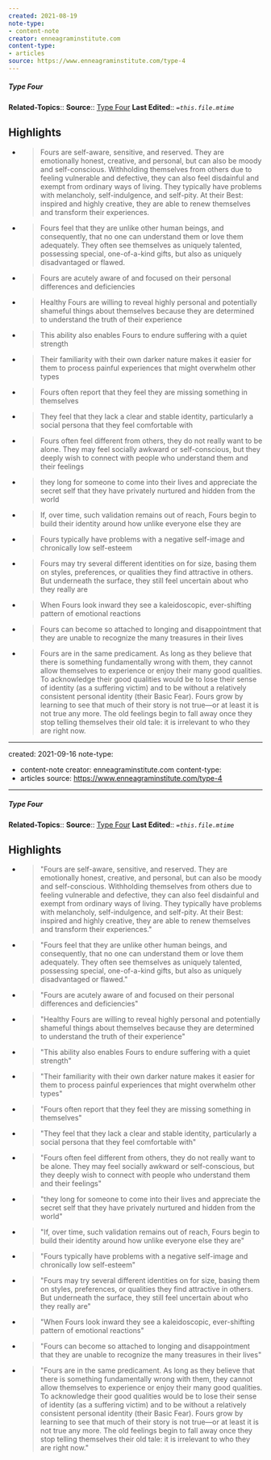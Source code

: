```yaml
---
created: 2021-08-19
note-type:
- content-note
creator: enneagraminstitute.com
content-type: 
- articles
source: https://www.enneagraminstitute.com/type-4
---
```

##### Type Four
**Related-Topics**:: 
**Source**:: [Type Four](https://www.enneagraminstitute.com/type-4)
**Last Edited**:: *`=this.file.mtime`*

## Highlights

- > Fours are self-aware, sensitive, and reserved. They are emotionally honest, creative, and personal, but can also be moody and self-conscious. Withholding themselves from others due to feeling vulnerable and defective, they can also feel disdainful and exempt from ordinary ways of living. They typically have problems with melancholy, self-indulgence, and self-pity. At their Best: inspired and highly creative, they are able to renew themselves and transform their experiences.
- > Fours feel that they are unlike other human beings, and consequently, that no one can understand them or love them adequately. They often see themselves as uniquely talented, possessing special, one-of-a-kind gifts, but also as uniquely disadvantaged or flawed.
- > Fours are acutely aware of and focused on their personal differences and deficiencies
- > Healthy Fours are willing to reveal highly personal and potentially shameful things about themselves because they are determined to understand the truth of their experience
- > This ability also enables Fours to endure suffering with a quiet strength
- > Their familiarity with their own darker nature makes it easier for them to process painful experiences that might overwhelm other types
- > Fours often report that they feel they are missing something in themselves
- > They feel that they lack a clear and stable identity, particularly a social persona that they feel comfortable with
- > Fours often feel different from others, they do not really want to be alone. They may feel socially awkward or self-conscious, but they deeply wish to connect with people who understand them and their feelings
- > they long for someone to come into their lives and appreciate the secret self that they have privately nurtured and hidden from the world
- > If, over time, such validation remains out of reach, Fours begin to build their identity around how unlike everyone else they are
- > Fours typically have problems with a negative self-image and chronically low self-esteem
- > Fours may try several different identities on for size, basing them on styles, preferences, or qualities they find attractive in others. But underneath the surface, they still feel uncertain about who they really are
- > When Fours look inward they see a kaleidoscopic, ever-shifting pattern of emotional reactions
- > Fours can become so attached to longing and disappointment that they are unable to recognize the many treasures in their lives
- > Fours are in the same predicament. As long as they believe that there is something fundamentally wrong with them, they cannot allow themselves to experience or enjoy their many good qualities. To acknowledge their good qualities would be to lose their sense of identity (as a suffering victim) and to be without a relatively consistent personal identity (their Basic Fear). Fours grow by learning to see that much of their story is not true—or at least it is not true any more. The old feelings begin to fall away once they stop telling themselves their old tale: it is irrelevant to who they are right now.
---
created: 2021-09-16
note-type:
- content-note
creator: enneagraminstitute.com
content-type: 
- articles
source: https://www.enneagraminstitute.com/type-4
---
##### Type Four
**Related-Topics**:: 
**Source**:: [Type Four](https://www.enneagraminstitute.com/type-4)
**Last Edited**:: *`=this.file.mtime`*

## Highlights
- > "Fours are self-aware, sensitive, and reserved. They are emotionally honest, creative, and personal, but can also be moody and self-conscious. Withholding themselves from others due to feeling vulnerable and defective, they can also feel disdainful and exempt from ordinary ways of living. They typically have problems with melancholy, self-indulgence, and self-pity. At their Best: inspired and highly creative, they are able to renew themselves and transform their experiences." 
- > "Fours feel that they are unlike other human beings, and consequently, that no one can understand them or love them adequately. They often see themselves as uniquely talented, possessing special, one-of-a-kind gifts, but also as uniquely disadvantaged or flawed." 
- > "Fours are acutely aware of and focused on their personal differences and deficiencies" 
- > "Healthy Fours are willing to reveal highly personal and potentially shameful things about themselves because they are determined to understand the truth of their experience" 
- > "This ability also enables Fours to endure suffering with a quiet strength" 
- > "Their familiarity with their own darker nature makes it easier for them to process painful experiences that might overwhelm other types" 
- > "Fours often report that they feel they are missing something in themselves" 
- > "They feel that they lack a clear and stable identity, particularly a social persona that they feel comfortable with" 
- > "Fours often feel different from others, they do not really want to be alone. They may feel socially awkward or self-conscious, but they deeply wish to connect with people who understand them and their feelings" 
- > "they long for someone to come into their lives and appreciate the secret self that they have privately nurtured and hidden from the world" 
- > "If, over time, such validation remains out of reach, Fours begin to build their identity around how unlike everyone else they are" 
- > "Fours typically have problems with a negative self-image and chronically low self-esteem" 
- > "Fours may try several different identities on for size, basing them on styles, preferences, or qualities they find attractive in others. But underneath the surface, they still feel uncertain about who they really are" 
- > "When Fours look inward they see a kaleidoscopic, ever-shifting pattern of emotional reactions" 
- > "Fours can become so attached to longing and disappointment that they are unable to recognize the many treasures in their lives" 
- > "Fours are in the same predicament. As long as they believe that there is something fundamentally wrong with them, they cannot allow themselves to experience or enjoy their many good qualities. To acknowledge their good qualities would be to lose their sense of identity (as a suffering victim) and to be without a relatively consistent personal identity (their Basic Fear). Fours grow by learning to see that much of their story is not true—or at least it is not true any more. The old feelings begin to fall away once they stop telling themselves their old tale: it is irrelevant to who they are right now." 
